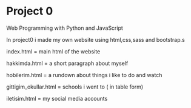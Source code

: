 # Project 0

Web Programming with Python and JavaScript

In project0 i made my own website using html,css,sass and bootstrap.s

index.html = main html of the website  

hakkimda.html = a short paragraph about myself 

hobilerim.html = a rundown about things i like to do and watch 

gittigim_okullar.html = schools i went to ( in table form) 

iletisim.html = my social media accounts 

